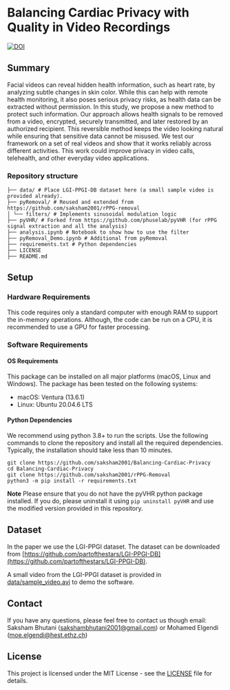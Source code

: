 # Balancing Cardiac Privacy with Quality in Video Recordings
[![DOI](https://zenodo.org/badge/DOI/10.5281/zenodo.15734097.svg)](https://doi.org/10.5281/zenodo.15734097)

## Summary
Facial videos can reveal hidden health information, such as heart rate, by analyzing subtle changes in skin color. While this can help with remote health monitoring, it also poses serious privacy risks, as health data can be extracted without permission. In this study, we propose a new method to protect such information. Our approach allows health signals to be removed from a video, encrypted, securely transmitted, and later restored by an authorized recipient. This reversible method keeps the video looking natural while ensuring that sensitive data cannot be misused. We test our framework on a set of real videos and show that it works reliably across different activities. This work could improve privacy in video calls, telehealth, and other everyday video applications.


### Repository structure
```
├── data/ # Place LGI-PPGI-DB dataset here (a small sample video is provided already).
├── pyRemoval/ # Reused and extended from https://github.com/saksham2001/rPPG-removal
│ └── filters/ # Implements sinusoidal modulation logic
├── pyVHR/ # Forked from https://github.com/phuselab/pyVHR (for rPPG signal extraction and all the analysis)
├── analysis.ipynb # Notebook to show how to use the filter
├── pyRemoval_Demo.ipynb # Additional from pyRemoval
├── requirements.txt # Python dependencies
├── LICENSE
├── README.md

```

## Setup
### Hardware Requirements
This code requires only a standard computer with enough RAM to support the in-memory operations. Although, the code can be run on a CPU, it is recommended to use a GPU for faster processing.

### Software Requirements
#### OS Requirements

This package can be installed on all major platforms (macOS, Linux and Windows). The package has been tested on the following systems:

* macOS: Ventura (13.6.1)
* Linux: Ubuntu 20.04.6 LTS

#### Python Dependencies
We recommend using python 3.8+ to run the scripts. Use the following commands to clone the repository and install all the required dependencies. Typically, the installation should take less than 10 minutes.
```Shell
git clone https://github.com/saksham2001/Balancing-Cardiac-Privacy
cd Balancing-Cardiac-Privacy
git clone https://github.com/saksham2001/rPPG-Removal
python3 -m pip install -r requirements.txt
```
**Note** Please ensure that you do not have the pyVHR python package installed. If you do, please uninstall it using `pip uninstall pyVHR` and use the modified version provided in this repository.

## Dataset
In the paper we use the LGI-PPGI dataset. The dataset can be downloaded from [https://github.com/partofthestars/LGI-PPGI-DB](https://github.com/partofthestars/LGI-PPGI-DB). 

A small video from the LGI-PPGI dataset is provided in [data/sample_video.avi](https://github.com/saksham2001/Balancing-Cardiac-Privacy/data/sample_video.avi) to demo the software.


<!-- ## Citation
If you use any of the data or resources provided on this page in any of your publications we ask you to cite the following work.
```add citation here``` -->

## Contact
If you have any questions, please feel free to contact us though email: Saksham Bhutani (sakshambhutani2001@gmail.com) or Mohamed Elgendi (moe.elgendi@hest.ethz.ch)

## License
This project is licensed under the MIT License - see the [LICENSE](https://github.com/saksham2001/Balancing-Cardiac-Privacy/blob/main/LICENSE) file for details.

